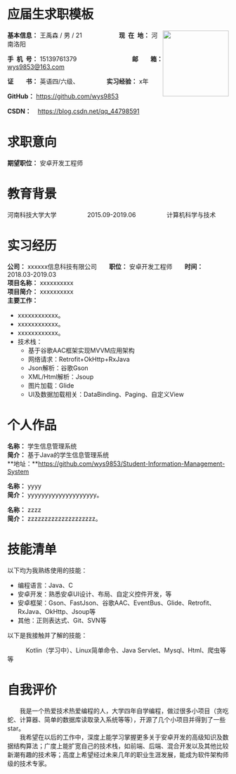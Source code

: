 <h1>应届生求职模板</h1>

<div style="float:right">
    <img src="https://img.52z.com/upload/news/image/20181108/20181108204521_83402.jpg" width="150">
</div>

**基本信息：** 王禹森 / 男 / 21&emsp;&emsp;&emsp;&emsp;&emsp;&emsp;**现&ensp;在&ensp;地：** 河南洛阳

**手&ensp;机&ensp;号：** 15139761379&emsp;&emsp;&emsp;&emsp;&emsp;&emsp;&emsp;&emsp;&emsp;**邮&emsp;&emsp;箱：** wys9853@163.com

**证&emsp;&emsp;书：** 英语四/六级、&emsp;&emsp;&emsp;&emsp;&ensp;**实习经验：** x年

**GitHub：** https://github.com/wys9853 

**CSDN：** &ensp; https://blog.csdn.net/qq_44798591

<h1>求职意向</h1>

**期望职位：** 安卓开发工程师&emsp;&emsp;&emsp;&emsp;

<h1>教育背景</h1>

河南科技大学大学&emsp;&emsp;&emsp;&emsp;&emsp;2015.09-2019.06&emsp;&emsp;&emsp;&emsp;&emsp;计算机科学与技术

<h1>实习经历</h1>

**公司：** xxxxxx信息科技有限公司&emsp;&emsp;**职位：** 安卓开发工程师&emsp;&emsp;**时间：** 2018.03-2019.03
<br/>
**项目名称：** xxxxxxxxxx
<br/>
**项目简介：** xxxxxxxxxx
<br/>
**主要工作：**
 - xxxxxxxxxxxx。
 - xxxxxxxxxxxx。
 - xxxxxxxxxxxx。
 - 技术栈：
   - 基于谷歌AAC框架实现MVVM应用架构
   - 网络请求：Retrofit+OkHttp+RxJava
   - Json解析：谷歌Gson
   - XML/Html解析：Jsoup
   - 图片加载：Glide
   - UI及数据加载相关：DataBinding、Paging、自定义View

<h1>个人作品</h1>

**名称：** 学生信息管理系统&emsp;&emsp;
<br/>
**简介：** 基于Java的学生信息管理系统
<br/>
**地址：**https://github.com/wys9853/Student-Information-Management-System

**名称：** yyyy 
<br/>
**简介：** yyyyyyyyyyyyyyyyyyyy。

**名称：** zzzz
<br/>
**简介：** zzzzzzzzzzzzzzzzzzzz。

<h1>技能清单</h1>

以下均为我熟练使用的技能：

- 编程语言：Java、C
- 安卓开发：熟悉安卓UI设计、布局、自定义控件开发，等
- 安卓框架：Gson、FastJson、谷歌AAC、EventBus、Glide、Retrofit、RxJava、OkHttp、Jsoup等
- 其他：正则表达式、Git、SVN等

以下是我接触并了解的技能：

&emsp;&emsp;&emsp;Kotlin（学习中）、Linux简单命令、Java Servlet、Mysql、Html、爬虫等等

<h1>自我评价</h1>

&emsp;&emsp;我是一个热爱技术热爱编程的人，大学四年自学编程，做过很多小项目（贪吃蛇、计算器、简单的数据库读取录入系统等等），开源了几个小项目并得到了一些star。
<br/>
&emsp;&emsp;我希望在以后的工作中，深度上能学习掌握更多关于安卓开发的高级知识及数据结构算法；广度上能扩宽自己的技术栈，如前端、后端、混合开发以及其他比较新潮有趣的技术等；高度上希望经过未来几年的职业生涯发展，能成为软件架构师级的技术专家。
